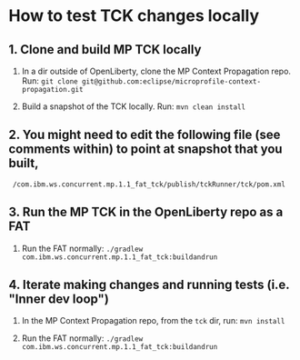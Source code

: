 # How to test TCK changes locally

## 1. Clone and build MP TCK locally

1. In a dir outside of OpenLiberty, clone the MP Context Propagation repo.  Run:
    `git clone git@github.com:eclipse/microprofile-context-propagation.git`
    
2. Build a snapshot of the TCK locally. Run:
    `mvn clean install`

## 2. You might need to edit the following file (see comments within) to point at snapshot that you built,
     /com.ibm.ws.concurrent.mp.1.1_fat_tck/publish/tckRunner/tck/pom.xml
    
## 3. Run the MP TCK in the OpenLiberty repo as a FAT

1. Run the FAT normally:
    `./gradlew com.ibm.ws.concurrent.mp.1.1_fat_tck:buildandrun`
    
## 4. Iterate making changes and running tests (i.e. "Inner dev loop")

1. In the MP Context Propagation repo, from the `tck` dir, run:
    `mvn install`
    
2. Run the FAT normally:
    `./gradlew com.ibm.ws.concurrent.mp.1.1_fat_tck:buildandrun`